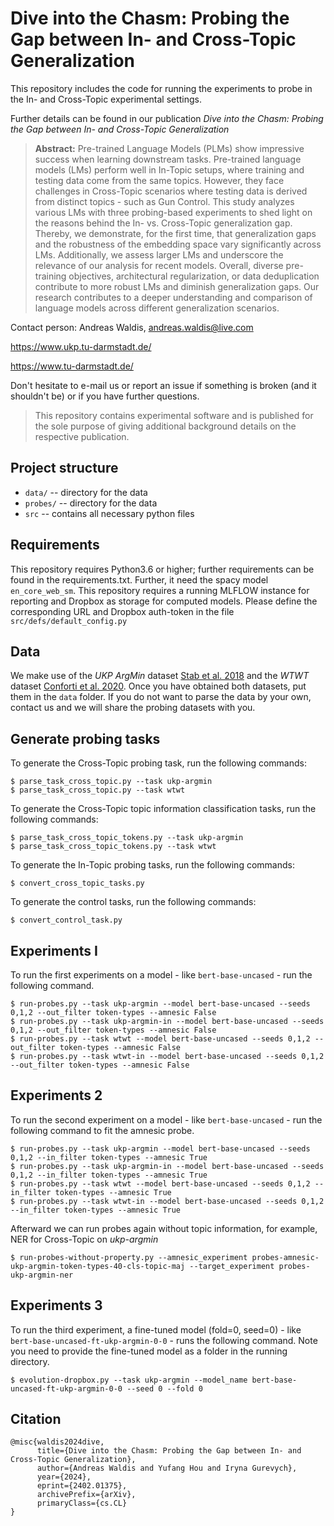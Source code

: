 # Dive into the Chasm: Probing the Gap between In- and Cross-Topic Generalization
This repository includes the code for running the experiments to probe in the In- and Cross-Topic experimental settings.

Further details can be found in our publication _Dive into the Chasm: Probing the Gap between In- and Cross-Topic Generalization_


> **Abstract:** Pre-trained Language Models (PLMs) show impressive success when learning downstream tasks.
Pre-trained language models (LMs) perform well in In-Topic setups, where training and testing data come from the same topics. 
However, they face challenges in Cross-Topic scenarios where testing data is derived from distinct topics - such as Gun Control. 
This study analyzes various LMs with three probing-based experiments to shed light on the reasons behind the In- vs. Cross-Topic generalization gap.
Thereby, we demonstrate, for the first time, that generalization gaps and the robustness of the embedding space vary significantly across LMs. 
Additionally, we assess larger LMs and underscore the relevance of our analysis for recent models.
Overall, diverse pre-training objectives, architectural regularization, or data deduplication contribute to more robust LMs and diminish generalization gaps. 
Our research contributes to a deeper understanding and comparison of language models across different generalization scenarios.

Contact person: Andreas Waldis, andreas.waldis@live.com

https://www.ukp.tu-darmstadt.de/

https://www.tu-darmstadt.de/


Don't hesitate to e-mail us or report an issue if something is broken (and it shouldn't be) or if you have further questions.

> This repository contains experimental software and is published for the sole purpose of giving additional background details on the respective publication.

## Project structure

* `data/` -- directory for the data
* `probes/` -- directory for the data
* `src` -- contains all necessary python files 

## Requirements

This repository requires Python3.6 or higher; further requirements can be found in the requirements.txt. 
Further, it need the spacy model `en_core_web_sm`.
This repository requires a running MLFLOW instance for reporting and Dropbox as storage for computed models. Please define the corresponding URL and Dropbox auth-token in the file `src/defs/default_config.py`

## Data

We make use of the _UKP ArgMin_ dataset [Stab et al. 2018](https://aclanthology.org/D18-1402) and the _WTWT_ dataset [Conforti et al. 2020](conforti-etal-2020-will).
Once you have obtained both datasets, put them in the `data` folder. If you do not want to parse the data by your own, contact us and we will share the probing datasets with you.

## Generate probing tasks
To generate the Cross-Topic probing task, run the following commands:

```
$ parse_task_cross_topic.py --task ukp-argmin 
$ parse_task_cross_topic.py --task wtwt
```

To generate the Cross-Topic topic information classification tasks, run the following commands:

```
$ parse_task_cross_topic_tokens.py --task ukp-argmin 
$ parse_task_cross_topic_tokens.py --task wtwt
```

To generate the In-Topic probing tasks, run the following commands:

```
$ convert_cross_topic_tasks.py
```

To generate the control tasks, run the following commands:

```
$ convert_control_task.py
```

## Experiments I

To run the first experiments on a model - like `bert-base-uncased` - run the following command.

```
$ run-probes.py --task ukp-argmin --model bert-base-uncased --seeds 0,1,2 --out_filter token-types --amnesic False
$ run-probes.py --task ukp-argmin-in --model bert-base-uncased --seeds 0,1,2 --out_filter token-types --amnesic False
$ run-probes.py --task wtwt --model bert-base-uncased --seeds 0,1,2 --out_filter token-types --amnesic False
$ run-probes.py --task wtwt-in --model bert-base-uncased --seeds 0,1,2 --out_filter token-types --amnesic False
```

## Experiments 2

To run the second experiment on a model - like `bert-base-uncased` - run the following command to fit the amnesic probe.

```
$ run-probes.py --task ukp-argmin --model bert-base-uncased --seeds 0,1,2 --in_filter token-types --amnesic True
$ run-probes.py --task ukp-argmin-in --model bert-base-uncased --seeds 0,1,2 --in_filter token-types --amnesic True
$ run-probes.py --task wtwt --model bert-base-uncased --seeds 0,1,2 --in_filter token-types --amnesic True
$ run-probes.py --task wtwt-in --model bert-base-uncased --seeds 0,1,2 --in_filter token-types --amnesic True
```

Afterward we can run probes again without topic information, for example, NER for Cross-Topic on _ukp-argmin_

```
$ run-probes-without-property.py --amnesic_experiment probes-amnesic-ukp-argmin-token-types-40-cls-topic-maj --target_experiment probes-ukp-argmin-ner
```

## Experiments 3

To run the third experiment, a fine-tuned model (fold=0, seed=0) - like `bert-base-uncased-ft-ukp-argmin-0-0` - runs the following command. Note you need to provide the fine-tuned model as a folder in the running directory.

```
$ evolution-dropbox.py --task ukp-argmin --model_name bert-base-uncased-ft-ukp-argmin-0-0 --seed 0 --fold 0 
```

## Citation
```
@misc{waldis2024dive,
      title={Dive into the Chasm: Probing the Gap between In- and Cross-Topic Generalization}, 
      author={Andreas Waldis and Yufang Hou and Iryna Gurevych},
      year={2024},
      eprint={2402.01375},
      archivePrefix={arXiv},
      primaryClass={cs.CL}
}
```
